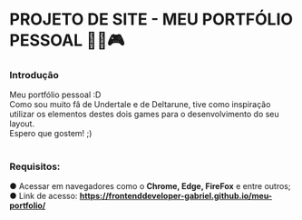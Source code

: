 # PROJETO DE SITE - MEU PORTFÓLIO PESSOAL 👨‍💻🎮

<h3>Introdução</h3> 
Meu portfólio pessoal :D <br>
Como sou muito fâ de Undertale e de Deltarune, tive como inspiração utilizar os elementos destes dois games para o desenvolvimento do seu layout. <br>
Espero que gostem! ;)

# <h3>Requisitos: <br>
● Acessar em navegadores como o <strong>Chrome, Edge, FireFox</strong> e entre outros; <br>
● Link de acesso: <strong>https://frontenddeveloper-gabriel.github.io/meu-portfolio/</strong>
</h3>
